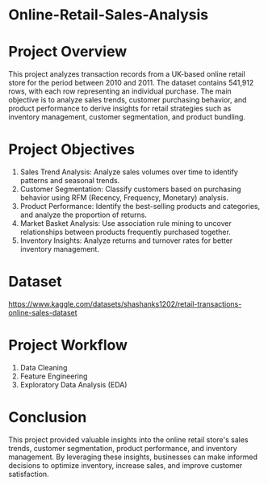 # Online-Retail-Sales-Analysis
# Project Overview
 This project analyzes transaction records from a UK-based online retail store for the period between 2010 and 2011. The dataset contains 541,912 rows, with each row representing an individual purchase. The main objective is to analyze sales trends, customer purchasing behavior, and product performance to derive insights for retail strategies such as inventory management, customer segmentation, and product bundling.

 # Project Objectives
 1. Sales Trend Analysis: Analyze sales volumes over time to identify patterns and seasonal trends.
 2. Customer Segmentation: Classify customers based on purchasing behavior using RFM (Recency, Frequency, Monetary) analysis.
 3. Product Performance: Identify the best-selling products and categories, and analyze the proportion of returns.
 4. Market Basket Analysis: Use association rule mining to uncover relationships between products frequently purchased together.
 5. Inventory Insights: Analyze returns and turnover rates for better inventory management.

# Dataset 
https://www.kaggle.com/datasets/shashanks1202/retail-transactions-online-sales-dataset

# Project Workflow
1. Data Cleaning
2. Feature Engineering
3. Exploratory Data Analysis (EDA)

# Conclusion
This project provided valuable insights into the online retail store's sales trends, customer segmentation, product performance, and inventory management. By leveraging these insights, businesses can make informed decisions to optimize inventory, increase sales, and improve customer satisfaction.
